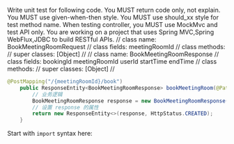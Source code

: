 Write unit test for following code.
You MUST return code only, not explain.
You MUST use given-when-then style.
You MUST use should_xx style for test method name.
When testing controller, you MUST use MockMvc and test API only.
You are working on a project that uses Spring MVC,Spring WebFlux,JDBC to build RESTful APIs.
// class name: BookMeetingRoomRequest
// class fields: meetingRoomId
// class methods:
// super classes: [Object]
//
// class name: BookMeetingRoomResponse
// class fields: bookingId meetingRoomId userId startTime endTime
// class methods:
// super classes: [Object]
//

```java
@PostMapping("/{meetingRoomId}/book")
    public ResponseEntity<BookMeetingRoomResponse> bookMeetingRoom(@PathVariable String meetingRoomId, @RequestBody BookMeetingRoomRequest request) {
        // 业务逻辑
        BookMeetingRoomResponse response = new BookMeetingRoomResponse();
        // 设置 response 的属性
        return new ResponseEntity<>(response, HttpStatus.CREATED);
    }
```

Start with `import` syntax here:  
